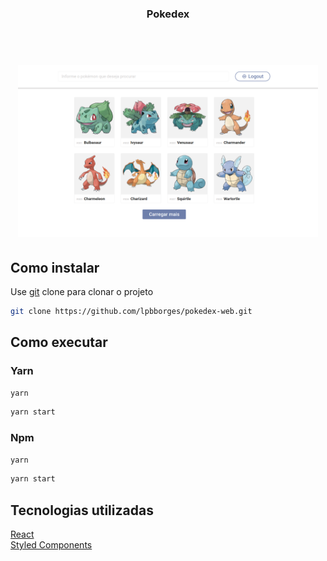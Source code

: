 <h3 align="center">
  Pokedex
</h3>
<br>

<h1 align="center">
  <img alt="Home" title="Pokedex" src=".github/home.png" width="480px" />
</h1>

## Como instalar

Use [git](https://github.com/lpbborges/pokedex-web.git) clone  para clonar o projeto

```bash
git clone https://github.com/lpbborges/pokedex-web.git
```

## Como executar

### Yarn

```bash
yarn
```

```bash
yarn start
```

### Npm

```bash
yarn
```

```bash
yarn start
```

## Tecnologias utilizadas
[React](https://pt-br.reactjs.org/)<br>
[Styled Components](https://styled-components.com/)<br>
